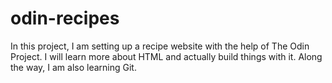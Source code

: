 # odin-recipes

In this project, I am setting up a recipe website with the help of The Odin Project.
I will learn more about HTML and actually build things with it.
Along the way, I am also learning Git.